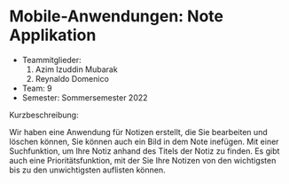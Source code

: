 # Mobile-Anwendungen: Note Applikation

* Teammitglieder:
	1. Azim Izuddin Mubarak 
	2. Reynaldo Domenico
* Team: 9
* Semester: Sommersemester 2022

Kurzbeschreibung:

Wir haben eine Anwendung für Notizen erstellt, die Sie bearbeiten und löschen können, Sie können auch ein Bild in dem Note inefügen.
Mit einer Suchfunktion, um Ihre Notiz anhand des Titels der Notiz zu finden. Es gibt auch eine Prioritätsfunktion, mit der Sie Ihre Notizen von den wichtigsten bis zu den unwichtigsten auflisten können.

